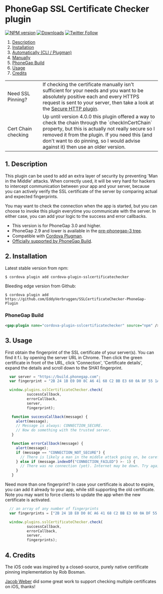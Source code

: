 # PhoneGap SSL Certificate Checker plugin

[![NPM version][npm-image]][npm-url]
[![Downloads][downloads-image]][npm-url]
[![Twitter Follow][twitter-image]][twitter-url]

[npm-image]:http://img.shields.io/npm/v/cordova-plugin-sslcertificatechecker.svg
[npm-url]:https://npmjs.org/package/cordova-plugin-sslcertificatechecker
[downloads-image]:http://img.shields.io/npm/dm/cordova-plugin-sslcertificatechecker.svg
[twitter-image]:https://img.shields.io/twitter/follow/eddyverbruggen.svg?style=social&label=Follow%20me
[twitter-url]:https://twitter.com/eddyverbruggen

1. [Description](https://github.com/EddyVerbruggen/SSLCertificateChecker-PhoneGap-Plugin#1-description)
2. [Installation](https://github.com/EddyVerbruggen/SSLCertificateChecker-PhoneGap-Plugin#2-installation)
2. [Automatically (CLI / Plugman)](https://github.com/EddyVerbruggen/SSLCertificateChecker-PhoneGap-Plugin#automatically-cli--plugman)
2. [Manually](https://github.com/EddyVerbruggen/SSLCertificateChecker-PhoneGap-Plugin#manually)
2. [PhoneGap Build](https://github.com/EddyVerbruggen/SSLCertificateChecker-PhoneGap-Plugin#phonegap-build)
3. [Usage](https://github.com/EddyVerbruggen/SSLCertificateChecker-PhoneGap-Plugin#3-usage)
4. [Credits](https://github.com/EddyVerbruggen/SSLCertificateChecker-PhoneGap-Plugin#4-credits)

<table width="100%">
    <tr>
        <td width="100">Need SSL Pinning?</td>
        <td>If checking the certificate manually isn't sufficient for your needs and you want to be absolutely positive each and every HTTPS request is sent to your server, then take a look at the <a href="http://plugins.telerik.com/plugin/secure-http">Secure HTTP plugin</a>.</td>
    </tr>
    <tr>
        <td>Cert Chain checking</td>
        <td>Up until version 4.0.0 this plugin offered a way to check the chain through the `checkInCertChain` property, but this is actually not really secure so I removed it from the plugin. If you need this (and don't want to do pinning, so I would advise against it) then use an older version.</td>
    </tr>
</table>

## 1. Description

This plugin can be used to add an extra layer of security by preventing 'Man in the Middle' attacks.
When correctly used, it will be very hard for hackers to intercept communication between your app and your server,
because you can actively verify the SSL certificate of the server by comparing actual and expected fingerprints.

You may want to check the connection when the app is started, but you can choose to invoke this plugin
everytime you communicate with the server. In either case, you can add your logic to the success and error callbacks.

* This version is for PhoneGap 3.0 and higher.
* PhoneGap 2.9 and lower is available in the [pre-phonegap-3 tree](https://github.com/EddyVerbruggen/SSLCertificateChecker-PhoneGap-Plugin/tree/pre-phonegap-3).
* Compatible with [Cordova Plugman](https://github.com/apache/cordova-plugman).
* [Officially supported by PhoneGap Build](https://build.phonegap.com/plugins).

## 2. Installation

Latest stable version from npm:
```
$ cordova plugin add cordova-plugin-sslcertificatechecker
```

Bleeding edge version from Github:
```
$ cordova plugin add https://github.com/EddyVerbruggen/SSLCertificateChecker-PhoneGap-Plugin
```

### PhoneGap Build

```xml
<gap:plugin name="cordova-plugin-sslcertificatechecker" source="npm" />
```

## 3. Usage

First obtain the fingerprint of the SSL certificate of your server(s).
You can find it f.i. by opening the server URL in Chrome. Then click the green certificate in front of the URL, click 'Connection',
'Certificate details', expand the details and scroll down to the SHA1 fingerprint.

```javascript
  var server = "https://build.phonegap.com";
  var fingerprint = "2B 24 1B E0 D0 8C A6 41 68 C2 BB E3 60 0A DF 55 1A FC A8 45";

  window.plugins.sslCertificateChecker.check(
          successCallback,
          errorCallback,
          server,
          fingerprint);

   function successCallback(message) {
     alert(message);
     // Message is always: CONNECTION_SECURE.
     // Now do something with the trusted server.
   }

   function errorCallback(message) {
     alert(message);
     if (message == "CONNECTION_NOT_SECURE") {
       // There is likely a man in the middle attack going on, be careful!
     } else if (message.indexOf("CONNECTION_FAILED") >- 1) {
       // There was no connection (yet). Internet may be down. Try again (a few times) after a little timeout.
     }
   }
```

Need more than one fingerprint? In case your certificate is about to expire, you can add it already to your app, while still supporting the old certificate.
Note you may want to force clients to update the app when the new certificate is activated.
```javascript
  // an array of any number of fingerprints
  var fingerprints = ["2B 24 1B E0 D0 8C A6 41 68 C2 BB E3 60 0A DF 55 1A FC A8 45", "SE CO ND", ..];

  window.plugins.sslCertificateChecker.check(
          successCallback,
          errorCallback,
          server,
          fingerprints);
```


## 4. Credits
The iOS code was inspired by a closed-source, purely native certificate pinning implementation by Rob Bosman.

[Jacob Weber](https://github.com/EddyVerbruggen/SSLCertificateChecker-PhoneGap-Plugin/issues/9) did some great work to support checking multiple certificates on iOS, thanks!
